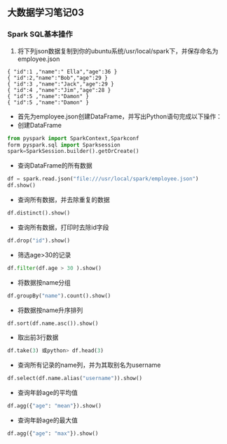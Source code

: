 ## 大数据学习笔记03

### Spark SQL基本操作
1. 将下列json数据复制到你的ubuntu系统/usr/local/spark下，并保存命名为employee.json
```
{ "id":1 ,"name":" Ella","age":36 }
{ "id":2,"name":"Bob","age":29 }
{ "id":3 ,"name":"Jack","age":29 }
{ "id":4 ,"name":"Jim","age":28 }
{ "id":5 ,"name":"Damon" }
{ "id":5 ,"name":"Damon" }
```
- 首先为employee.json创建DataFrame，并写出Python语句完成以下操作：
- 创建DataFrame
```python
from pyspark import SparkContext,Sparkconf
form pyspark.sql import Sparksession
spark=SparkSession.builder().getOrCreate()
```
- 查询DataFrame的所有数据
```python
df = spark.read.json("file:///usr/local/spark/employee.json")
df.show()
```
- 查询所有数据，并去除重复的数据
```python
df.distinct().show()
```
- 查询所有数据，打印时去除id字段
```python
df.drop("id").show()
```
- 筛选age>30的记录
```python
df.filter(df.age > 30 ).show()
```
- 将数据按name分组
```python
df.groupBy("name").count().show()
```
- 将数据按name升序排列
```python
df.sort(df.name.asc()).show()
```
- 取出前3行数据
```python
df.take(3) 或python> df.head(3)
```
- 查询所有记录的name列，并为其取别名为username
```python
df.select(df.name.alias("username")).show()
```
- 查询年龄age的平均值
```python
df.agg({"age": "mean"}).show()
```
- 查询年龄age的最大值
```python
df.agg({"age": "max"}).show()
```
